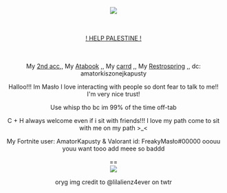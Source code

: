 <div align="center">

ㅤㅤㅤㅤ<p>  ![](https://komarev.com/ghpvc/?username=RudySzczur&label=views&color=cc8706) <p/>
</div>

<div align="center">

ㅤㅤㅤㅤ<p>  [! HELP PALESTINE !](https://arab.org/click-to-help/palestine/) <p/>
</div>


<div align="center">

ㅤㅤㅤㅤ<p> My [2nd acc](https://github.com/MasloWybuchowe),, My [Atabook](https://maslo.atabook.org) ,, My [ carrd](https://masllo.carrd.co) ,, My [Restrospring](https://retrospring.net/@Maslo) ,, dc: amatorkiszonejkapusty <p/>
<p> Halloo!!! Im Masło I love interacting with people so dont fear to talk to me!! I'm very nice trust!</p>
<p>Use whisp tho bc im 99% of the time off-tab</p>
<p>C + H always welcome even if i sit with friends!!! I love my path come to sit with me on my path >_<</p>
<p>My Fortnite user: AmatorKapusty & Valorant id: FreakyMasło#00000 ooouu youu want tooo add meee so baddd</p>
==

<div align="center">

<img src="https://media.discordapp.net/attachments/1056236756279763026/1280554747228717230/oldmanyaoi.png?ex=66d8810b&is=66d72f8b&hm=bff67a753660935ba90ec69214b15081bbe6c700800397549bc6742c2635fc69&=&format=webp&quality=lossless&width=733&height=567">
<p>oryg img credit to @lilalienz4ever on twtr</p>

</div>
